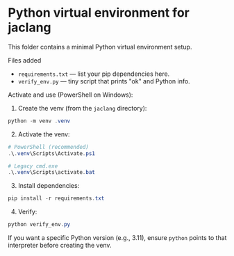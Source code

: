 # Python virtual environment for jaclang

This folder contains a minimal Python virtual environment setup.

Files added

- `requirements.txt` — list your pip dependencies here.
- `verify_env.py` — tiny script that prints "ok" and Python info.

Activate and use (PowerShell on Windows):

1. Create the venv (from the `jaclang` directory):

```powershell
python -m venv .venv
```

2. Activate the venv:

```powershell
# PowerShell (recommended)
.\.venv\Scripts\Activate.ps1

# Legacy cmd.exe
.\.venv\Scripts\activate.bat
```

3. Install dependencies:

```powershell
pip install -r requirements.txt
```

4. Verify:

```powershell
python verify_env.py
```

If you want a specific Python version (e.g., 3.11), ensure `python` points to that interpreter before creating the venv.
